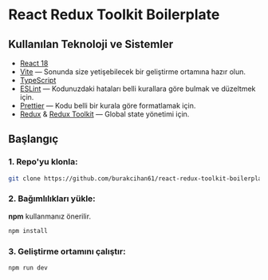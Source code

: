 # React Redux Toolkit Boilerplate


## Kullanılan Teknoloji ve Sistemler

- [React 18](https://github.com/facebook/react)
- [Vite](https://vitejs.dev/) — Sonunda size yetişebilecek bir geliştirme ortamına hazır olun.
- [TypeScript](https://github.com/microsoft/TypeScript)
- [ESLint](https://github.com/eslint/eslint) — Kodunuzdaki hataları belli kurallara göre bulmak ve düzeltmek için.
- [Prettier](https://github.com/prettier/prettier) — Kodu belli bir kurala göre formatlamak için.
- [Redux](https://redux.js.org/) & [Redux Toolkit](https://redux-toolkit.js.org/) — Global state yönetimi için.

## Başlangıç

### 1. Repo'yu klonla:

```bash
git clone https://github.com/burakcihan61/react-redux-toolkit-boilerplate.git
```

### 2. Bağımlılıkları yükle:

**npm** kullanmanız önerilir.

```bash
npm install
```

### 3. Geliştirme ortamını çalıştır:

```bash
npm run dev
```
